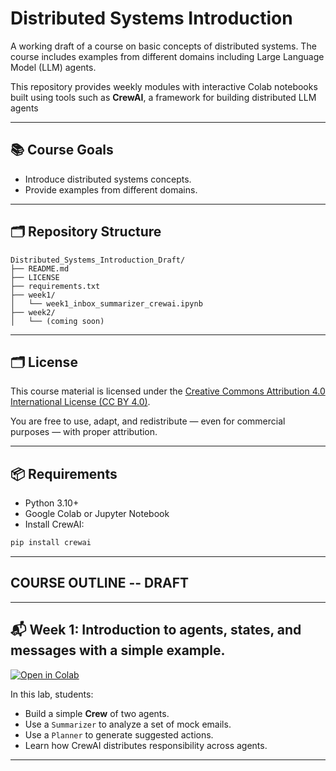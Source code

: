 # Distributed Systems Introduction

A working draft of a course on basic concepts of distributed systems. The course includes examples from different domains including Large Language Model (LLM) agents.

This repository provides weekly modules with interactive Colab notebooks built using tools such as **CrewAI**, 
a framework for building distributed LLM agents

---

## 📚 Course Goals

- Introduce distributed systems concepts.
- Provide examples from different domains.

---

## 🗂️ Repository Structure

```
Distributed_Systems_Introduction_Draft/
├── README.md
├── LICENSE
├── requirements.txt
├── week1/
│   └── week1_inbox_summarizer_crewai.ipynb
├── week2/
│   └── (coming soon)
```
---

## 🗂️  License

This course material is licensed under the [Creative Commons Attribution 4.0 International License (CC BY 4.0)](https://creativecommons.org/licenses/by/4.0/).

You are free to use, adapt, and redistribute — even for commercial purposes — with proper attribution.

---

## 📦 Requirements

- Python 3.10+
- Google Colab or Jupyter Notebook
- Install CrewAI:
```bash
pip install crewai
```
---

## COURSE OUTLINE -- DRAFT

---

## 📬 Week 1: Introduction to agents, states, and messages with a simple example.

[![Open in Colab](https://colab.research.google.com/assets/colab-badge.svg)](
https://colab.research.google.com/github/kmchandy/distributed-systems-course/blob/main/week1/week1_inbox_summarizer_crewai.ipynb) 

In this lab, students:
- Build a simple **Crew** of two agents.
- Use a `Summarizer` to analyze a set of mock emails.
- Use a `Planner` to generate suggested actions.
- Learn how CrewAI distributes responsibility across agents.

---
